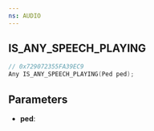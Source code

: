 ```yaml
---
ns: AUDIO
---
```

## IS_ANY_SPEECH_PLAYING

```c
// 0x729072355FA39EC9
Any IS_ANY_SPEECH_PLAYING(Ped ped);
```

## Parameters
* **ped**:
